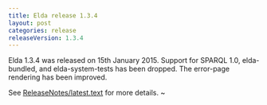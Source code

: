 ```yaml
---
title: Elda release 1.3.4
layout: post
categories: release
releaseVersion: 1.3.4
---
```


Elda 1.3.4 was released on 15th January 2015. Support for
SPARQL 1.0, elda-bundled, and elda-system-tests has been
dropped. The error-page rendering has been improved.


See
[ReleaseNotes/latest.text](http://epimorphics.github.io/elda/ReleaseNotes/latest.text) for more details.
~     

